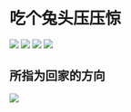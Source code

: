 # 吃个兔头压压惊
![](https://tingfeng.ggff.net/Screenshot_20250124_162941_tv.danmaku.bili.jpg)
![](https://tingfeng.ggff.net/mmexport1723198844164.jpg)
![](https://tingfeng.ggff.net/%E9%AB%98%E7%90%B3%E7%8E%A5-650203199906110065.png)
![](https://tingfeng.ggff.net/mmexport1740636351607.jpg)
## 所指为回家的方向
![](https://tingfeng.ggff.net/Screenshot_20250224_211658.jpg)


